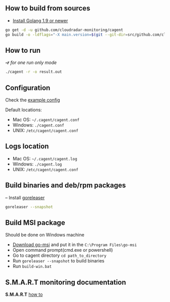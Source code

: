 ## How to build from sources
- [Install Golang 1.9 or newer](https://golang.org/dl/)
```bash
go get -d -u github.com/cloudradar-monitoring/cagent
go build -o -ldflags="-X main.version=$(git --git-dir=src/github.com/cloudradar-monitoring/cagent/.git describe --always --long --dirty --tag)" cagent github.com/cloudradar-monitoring/cagent/cmd/cagent
```

## How to run
***-r** for _one run only_ mode*
```bash
./cagent -r -o result.out
```

## Configuration
Check the [example config](https://github.com/cloudradar-monitoring/cagent/blob/master/example.config.toml)

Default locations:
* Mac OS: `~/.cagent/cagent.conf`
* Windows: `./cagent.conf`
* UNIX: `/etc/cagent/cagent.conf`

## Logs location
* Mac OS: `~/.cagent/cagent.log`
* Windows: `./cagent.log`
* UNIX: `/etc/cagent/cagent.conf`

## Build binaries and deb/rpm packages
– Install [goreleaser](https://goreleaser.com/introduction/)
```bash
goreleaser --snapshot
```

## Build MSI package
Should be done on Windows machine
- [Download go-msi](https://github.com/cloudradar-monitoring/go-msi/releases) and put it in the `C:\Program Files\go-msi`
- Open command prompt(cmd.exe or powershell)
- Go to cagent directory `cd path_to_directory`
- Run `goreleaser --snapshot` to build binaries
- Run `build-win.bat`

## S.M.A.R.T monitoring documentation
**S.M.A.R.T** [how to](https://github.com/cloudradar-monitoring/cagent/blob/master/SMART.md)
